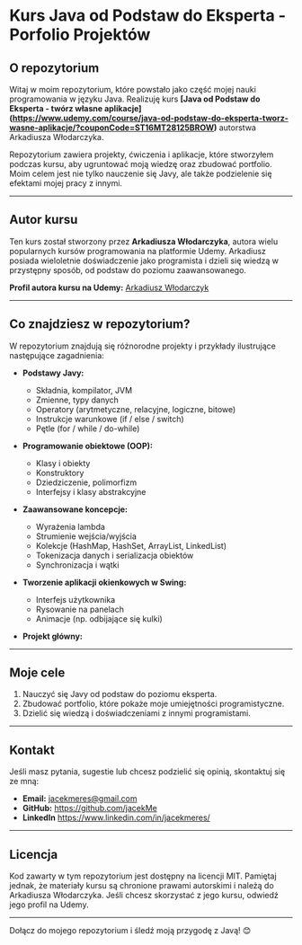 # Kurs Java od Podstaw do Eksperta - Porfolio Projektów

## O repozytorium

Witaj w moim repozytorium, które powstało jako część mojej nauki programowania w języku Java. 
Realizuję kurs **[Java od Podstaw do Eksperta - twórz własne aplikacje]**
**(https://www.udemy.com/course/java-od-podstaw-do-eksperta-tworz-wasne-aplikacje/?couponCode=ST16MT28125BROW)** autorstwa Arkadiusza Włodarczyka. 

Repozytorium zawiera projekty, ćwiczenia i aplikacje, które stworzyłem podczas kursu, aby ugruntować moją wiedzę oraz zbudować portfolio.
Moim celem jest nie tylko nauczenie się Javy, ale także podzielenie się efektami mojej pracy z innymi.

---

## Autor kursu
Ten kurs został stworzony przez **Arkadiusza Włodarczyka**, autora wielu popularnych kursów programowania na platformie Udemy.
Arkadiusz posiada wieloletnie doświadczenie jako programista i dzieli się wiedzą w przystępny sposób, od podstaw do poziomu zaawansowanego.

**Profil autora kursu na Udemy:** [Arkadiusz Włodarczyk](https://www.udemy.com/user/arkadiuszwodarczyk/?kw=arkadiusz+w%C5%82odar&src=sac)

---

## Co znajdziesz w repozytorium?
W repozytorium znajdują się różnorodne projekty i przykłady ilustrujące następujące zagadnienia:

- **Podstawy Javy:**
  - Składnia, kompilator, JVM
  - Zmienne, typy danych
  - Operatory (arytmetyczne, relacyjne, logiczne, bitowe)
  - Instrukcje warunkowe (if / else / switch)
  - Pętle (for / while / do-while)

- **Programowanie obiektowe (OOP):**
  - Klasy i obiekty
  - Konstruktory
  - Dziedziczenie, polimorfizm
  - Interfejsy i klasy abstrakcyjne

- **Zaawansowane koncepcje:**
  - Wyrażenia lambda
  - Strumienie wejścia/wyjścia
  - Kolekcje (HashMap, HashSet, ArrayList, LinkedList)
  - Tokenizacja danych i serializacja obiektów
  - Synchronizacja i wątki

- **Tworzenie aplikacji okienkowych w Swing:**
  - Interfejs użytkownika
  - Rysowanie na panelach
  - Animacje (np. odbijające się kulki)
  
- **Projekt główny:**
  
---

## Moje cele
1. Nauczyć się Javy od podstaw do poziomu eksperta.
2. Zbudować portfolio, które pokaże moje umiejętności programistyczne.
3. Dzielić się wiedzą i doświadczeniami z innymi programistami.

---

## Kontakt
Jeśli masz pytania, sugestie lub chcesz podzielić się opinią, skontaktuj się ze mną:
- **Email:** jacekmeres@gmail.com
- **GitHub:** https://github.com/jacekMe
- **LinkedIn** https://www.linkedin.com/in/jacekmeres/

---

## Licencja
Kod zawarty w tym repozytorium jest dostępny na licencji MIT.
Pamiętaj jednak, że materiały kursu są chronione prawami autorskimi i należą do Arkadiusza Włodarczyka.
Jeśli chcesz skorzystać z jego kursu, odwiedź jego profil na Udemy.

---

Dołącz do mojego repozytorium i śledź moją przygodę z Javą! 😊